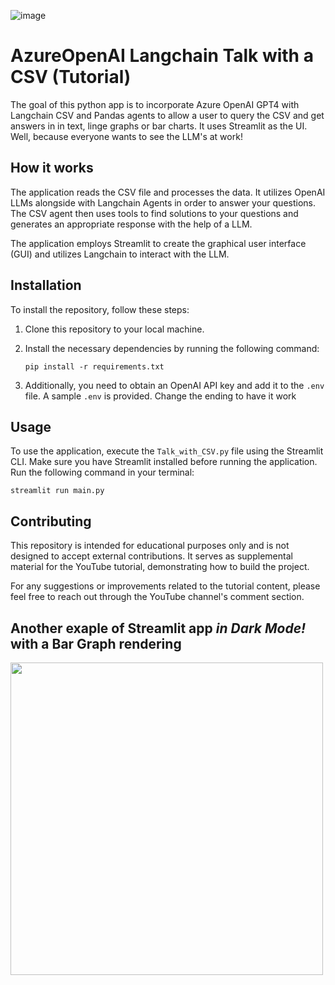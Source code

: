 ![image](https://github.com/SirRacha/AzureOpenAI-Langchain-Talk-with-CSV/assets/31993629/0ae4c709-ee39-4213-8956-76b8e044396f)



# AzureOpenAI Langchain Talk with a CSV (Tutorial)

The goal of this python app is to incorporate Azure OpenAI GPT4 with Langchain CSV and Pandas agents to allow a user to query the CSV and get answers in in text, linge graphs or bar charts.  It uses Streamlit as the UI.  Well, because everyone wants to see the LLM's at work!

## How it works

The application reads the CSV file and processes the data. It utilizes OpenAI LLMs alongside with Langchain Agents in order to answer your questions. The CSV agent then uses tools to find solutions to your questions and generates an appropriate response with the help of a LLM.

The application employs Streamlit to create the graphical user interface (GUI) and utilizes Langchain to interact with the LLM.

## Installation

To install the repository, follow these steps:

1. Clone this repository to your local machine.
2. Install the necessary dependencies by running the following command:

   ```
   pip install -r requirements.txt
   ```

3. Additionally, you need to obtain an OpenAI API key and add it to the `.env` file.  A sample `.env` is provided.  Change the ending to have it work

## Usage

To use the application, execute the `Talk_with_CSV.py` file using the Streamlit CLI. Make sure you have Streamlit installed before running the application. Run the following command in your terminal:

```
streamlit run main.py
```
## Contributing
This repository is intended for educational purposes only and is not designed to accept external contributions. It serves as supplemental material for the YouTube tutorial, demonstrating how to build the project.

For any suggestions or improvements related to the tutorial content, please feel free to reach out through the YouTube channel's comment section.






## Another exaple of Streamlit app *in Dark Mode!* with a Bar Graph rendering 


<img src="https://github.com/SirRacha/AzureOpenAI-Langchain-Talk-with-CSV/assets/31993629/64ec2cd5-a214-466d-b29e-34441900fe52" width="500" />






